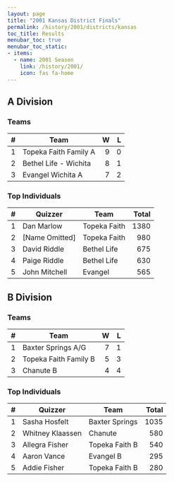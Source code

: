 ```yaml
---
layout: page
title: "2001 Kansas District Finals"
permalink: /history/2001/districts/kansas
toc_title: Results
menubar_toc: true
menubar_toc_static:
- items:
  - name: 2001 Season
    link: /history/2001/
    icon: fas fa-home
---
```


## A Division

### Teams

|    # | Team                  |    W |    L |
| ---: | --------------------- | ---: | ---: |
|    1 | Topeka Faith Family A |    9 |    0 |
|    2 | Bethel Life - Wichita |    8 |    1 |
|    3 | Evangel Wichita A     |    7 |    2 |

### Top Individuals

|    # | Quizzer          | Team         | Total |
| ---: | ---------------- | ------------ | ----: |
|    1 | Dan Marlow       | Topeka Faith |  1380 |
|    2 | \[Name Omitted\] | Topeka Faith |   980 |
|    3 | David Riddle     | Bethel Life  |   675 |
|    4 | Paige Riddle     | Bethel Life  |   630 |
|    5 | John Mitchell    | Evangel      |   565 |

## B Division

### Teams

|    # | Team                  |    W |    L |
| ---: | --------------------- | ---: | ---: |
|    1 | Baxter Springs A/G    |    7 |    1 |
|    2 | Topeka Faith Family B |    5 |    3 |
|    3 | Chanute B             |    4 |    4 |

### Top Individuals

|    # | Quizzer          | Team           | Total |
| ---: | ---------------- | -------------- | ----: |
|    1 | Sasha Hosfelt    | Baxter Springs |  1035 |
|    2 | Whitney Klaassen | Chanute        |   580 |
|    3 | Allegra Fisher   | Topeka Faith B |   540 |
|    4 | Aaron Vance      | Evangel B      |   295 |
|    5 | Addie Fisher     | Topeka Faith B |   280 |

